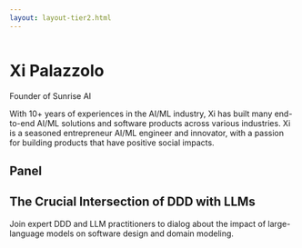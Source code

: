 ```yaml
---
layout: layout-tier2.html
---
```

<div class="container section featured-speaker">
   <div class="row">
     <div class="col-xs-12 col-sm-2 new-img-container">
       <img class="new-speaker-page-img xi-palazzolo" />
       </div>
     <div class="col-xs-12 col-sm-10 copy-container">
       <h1 class="speaker-header">Xi Palazzolo</h1>
       <span class="speaker-subtitle">Founder of Sunrise AI</span>
       <p></p>
       <p>With 10+ years of experiences in the AI/ML industry, Xi has built many end-to-end AI/ML solutions and software products across various industries. Xi is a seasoned entrepreneur AI/ML engineer and innovator, with a passion for building products that have positive social impacts.</p>
       <h2>Panel</h2>
       <h2 class="gold">The Crucial Intersection of DDD with LLMs</h2>
       <p>Join expert DDD and LLM practitioners to dialog about the impact of large-language models on software design and domain modeling.</p>
     </div>
   </div>
 </div>
